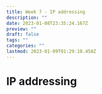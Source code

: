 ```yaml
---
title: Week 7 - IP addressing
description: ""
date: 2023-01-08T23:35:24.167Z
preview: ""
draft: false
tags: ""
categories: ""
lastmod: 2023-01-09T01:29:10.458Z
---
```

# IP addressing